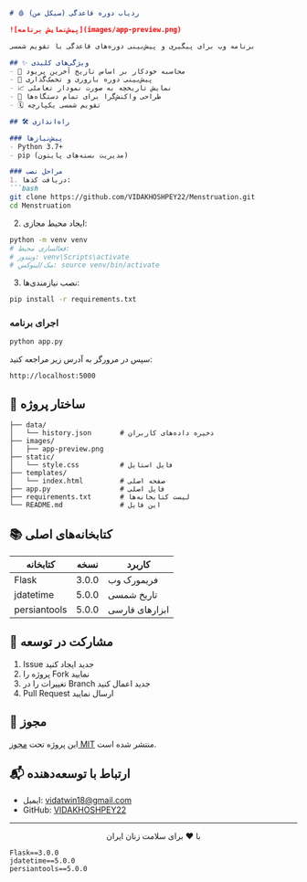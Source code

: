 ```markdown
# 🩸 ردیاب دوره قاعدگی (سیکل من)

![پیش‌نمایش برنامه](images/app-preview.png)

برنامه وب برای پیگیری و پیش‌بینی دوره‌های قاعدگی با تقویم شمسی

## ✨ ویژگی‌های کلیدی
- 📅 محاسبه خودکار بر اساس تاریخ آخرین پریود
- 🔄 پیش‌بینی دوره باروری و تخمک‌گذاری
- 📈 نمایش تاریخچه به صورت نمودار تعاملی
- 📱 طراحی واکنش‌گرا برای تمام دستگاه‌ها
- 🗓️ تقویم شمسی یکپارچه

## 🛠️ راه‌اندازی

### پیش‌نیازها
- Python 3.7+
- pip (مدیریت بسته‌های پایتون)

### مراحل نصب
1. دریافت کدها:
```bash
git clone https://github.com/VIDAKHOSHPEY22/Menstruation.git
cd Menstruation
```

2. ایجاد محیط مجازی:
```bash
python -m venv venv
# فعالسازی محیط:
# ویندوز: venv\Scripts\activate
# مک/لینوکس: source venv/bin/activate
```

3. نصب نیازمندی‌ها:
```bash
pip install -r requirements.txt
```

### اجرای برنامه
```bash
python app.py
```
سپس در مرورگر به آدرس زیر مراجعه کنید:
```
http://localhost:5000
```

## 📂 ساختار پروژه
```
├── data/
│   └── history.json       # ذخیره داده‌های کاربران
├── images/
│   ├── app-preview.png   
├── static/
│   └── style.css          # فایل استایل
├── templates/
│   └── index.html         # صفحه اصلی
├── app.py                 # فایل اصلی
├── requirements.txt       # لیست کتابخانه‌ها
└── README.md              # این فایل
```

## 📚 کتابخانه‌های اصلی
| کتابخانه | نسخه | کاربرد |
|----------|-------|--------|
| Flask | 3.0.0 | فریمورک وب |
| jdatetime | 5.0.0 | تاریخ شمسی |
| persiantools | 5.0.0 | ابزارهای فارسی |

## 🤝 مشارکت در توسعه
1. Issue جدید ایجاد کنید
2. پروژه را Fork نمایید
3. تغییرات را در Branch جدید اعمال کنید
4. Pull Request ارسال نمایید

## 📜 مجوز
این پروژه تحت [مجوز MIT](LICENSE) منتشر شده است.

## 📬 ارتباط با توسعه‌دهنده
- ایمیل: [vidatwin18@gmail.com](mailto:vidatwin18@gmail.com)
- GitHub: [VIDAKHOSHPEY22](https://github.com/VIDAKHOSHPEY22)

---

<div align="center">
با ❤️ برای سلامت زنان ایران
</div>

```
Flask==3.0.0
jdatetime==5.0.0
persiantools==5.0.0
```